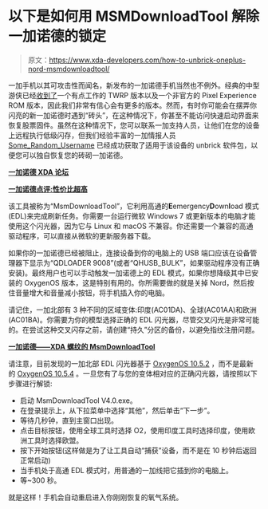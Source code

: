 # 以下是如何用 MSMDownloadTool 解除一加诺德的锁定

> 原文：<https://www.xda-developers.com/how-to-unbrick-oneplus-nord-msmdownloadtool/>

一加手机以其可攻击性而闻名，新发布的一加诺德手机当然也不例外。经典的中型游侠已经[收到了](https://www.xda-developers.com/unofficial-pixel-experience-and-twrp-are-already-available-for-the-new-oneplus-nord/)一个有点工作的 TWRP 版本以及一个非官方的 Pixel Experience ROM 版本，因此我们非常有信心会有更多的版本。然而，有时你可能会在摆弄你闪亮的新一加诺德时遇到“砖头”，在这种情况下，你甚至不能访问快速启动界面来恢复股票固件。虽然在这种情况下，您可以联系一加支持人员，让他们在您的设备上远程执行低级闪存，但我们经验丰富的一加情报人员 [Some_Random_Username](https://forum.xda-developers.com/member.php?u=8234677) 已经成功获取了适用于该设备的 unbrick 软件包，以便您可以独自恢复您的砖砌一加诺德。

**[一加诺德 XDA 论坛](https://forum.xda-developers.com/oneplus-nord)**

**[一加诺德点评:性价比超高](https://www.xda-developers.com/oneplus-nord-review/)**

该工具被称为“MsmDownloadTool”，它利用高通的**E**emergency**D**own**l**oad 模式(EDL)来完成刷新任务。你需要一台运行微软 Windows 7 或更新版本的电脑才能使用这个闪光器，因为它与 Linux 和 macOS 不兼容。你还需要一个兼容的高通驱动程序，可以直接从微软的更新服务器下载。

如果你的一加诺德已经被阻止，连接设备到你的电脑上的 USB 端口应该在设备管理器下显示为“QDLOADER 9008”(或者“QHUSB_BULK”，如果驱动程序没有正确安装)。最终用户也可以手动触发一加诺德上的 EDL 模式，如果你想降级其中已安装的 OxygenOS 版本，这是特别有用的。你所需要做的就是关掉 Nord，然后按住音量增大和音量减小按钮，将手机插入你的电脑。

请记住，一加北部有 3 种不同的区域变体:印度(AC01DA)、全球(AC01AA)和欧洲(AC01BA)。你需要为你的模型选择正确的 EDL 闪光器，尽管交叉闪光是非常可能的。在尝试这种交叉闪存之前，请创建“持久”分区的备份，以避免指纹注册问题。

**[一加诺德——XDA 螺纹的 MsmDownloadTool](https://forum.xda-developers.com/oneplus-nord/how-to/opnord-unbrick-tool-to-restore-device-t4148415)**

请注意，目前发现的一加北部 EDL 闪光器基于 [OxygenOS 10.5.2](https://www.xda-developers.com/oxygenos-10-5-2-for-the-oneplus-nord-adds-oneplus-buds-support/) ，而不是最新的 [OxygenOS 10.5.4](https://www.xda-developers.com/oneplus-nord-oxygenos-10-5-4-enhances-low-light-selfie-macro-camera-photos/) 。一旦您有了与您的变体相对应的正确闪光器，请按照以下步骤进行解锁:

*   启动 MsmDownloadTool V4.0.exe。
*   在登录提示上，从下拉菜单中选择“其他”，然后单击“下一步”。
*   等待几秒钟，直到主窗口出现。
*   点击目标按钮，使用全球工具时选择 O2，使用印度工具时选择印度，使用欧洲工具时选择欧盟。
*   按下开始按钮(这样做是为了让工具自动“捕获”设备，而不是在 10 秒钟后返回正常启动)
*   当手机处于高通 EDL 模式时，用普通的一加线把它插到你的电脑上。
*   等~300 秒。

就是这样！手机会自动重启进入你刚刚恢复的氧气系统。